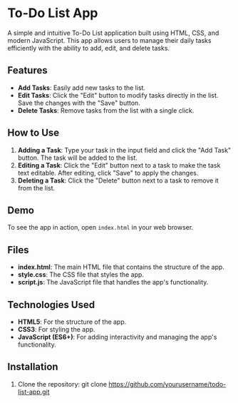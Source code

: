 # To-Do List App

A simple and intuitive To-Do List application built using HTML, CSS, and modern JavaScript. This app allows users to manage their daily tasks efficiently with the ability to add, edit, and delete tasks. 

## Features

- **Add Tasks**: Easily add new tasks to the list.
- **Edit Tasks**: Click the "Edit" button to modify tasks directly in the list. Save the changes with the "Save" button.
- **Delete Tasks**: Remove tasks from the list with a single click.

## How to Use

1. **Adding a Task**: Type your task in the input field and click the "Add Task" button. The task will be added to the list.
2. **Editing a Task**: Click the "Edit" button next to a task to make the task text editable. After editing, click "Save" to apply the changes.
3. **Deleting a Task**: Click the "Delete" button next to a task to remove it from the list.

## Demo

To see the app in action, open `index.html` in your web browser.

## Files

- **index.html**: The main HTML file that contains the structure of the app.
- **style.css**: The CSS file that styles the app.
- **script.js**: The JavaScript file that handles the app's functionality.

## Technologies Used

- **HTML5**: For the structure of the app.
- **CSS3**: For styling the app.
- **JavaScript (ES6+)**: For adding interactivity and managing the app's functionality.

## Installation

1. Clone the repository:
   git clone https://github.com/yourusername/todo-list-app.git
